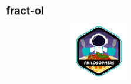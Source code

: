 # fract-ol

<p align="center">
  <img src="https://github.com/mcombeau/mcombeau/blob/main/42_badges/philosopherse.png" alt="Philosophers 42 project badge"/>
</p>

